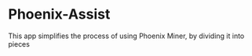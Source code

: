 # Phoenix-Assist
 This app simplifies the process of using Phoenix Miner, by dividing it into pieces
